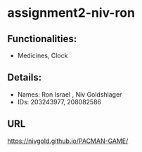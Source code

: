 # assignment2-niv-ron
## Functionalities:
* Medicines, Clock
## Details:
* Names: Ron Israel , Niv Goldshlager
* IDs: 203243977, 208082586

## URL
https://nivgold.github.io/PACMAN-GAME/
